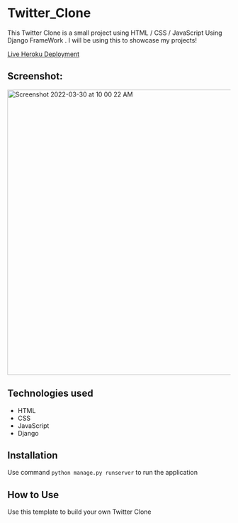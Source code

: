 # Twitter_Clone
This Twitter Clone is a small project using HTML / CSS / JavaScript Using Django FrameWork . I will be using this to showcase my projects!

[Live Heroku Deployment](https://miia-twitterclone.lovemiia17.repl.co/)

## Screenshot:
 <img width="643" alt="Screenshot 2022-03-30 at 10 00 22 AM" src="">



## Technologies used

* HTML
* CSS
* JavaScript
* Django

## Installation

Use command ```python manage.py runserver``` to run the application

## How to Use

Use this template to build your own Twitter Clone
